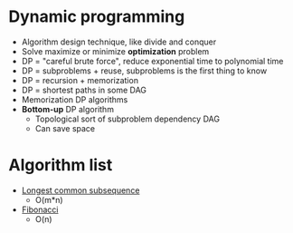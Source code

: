 # Dynamic programming
- Algorithm design technique, like divide and conquer
- Solve maximize or minimize **optimization** problem
- DP = "careful brute force", reduce exponential time to polynomial time
- DP = subproblems + reuse, subproblems is the first thing to know
- DP = recursion + memorization
- DP = shortest paths in some DAG
- Memorization DP algorithms
- **Bottom-up** DP algorithm
    - Topological sort of subproblem dependency DAG
    - Can save space

# Algorithm list
- [Longest common subsequence](https://github.com/gaoisbest/Basic-Algorithms/blob/master/Dynamic_Programming/Longest_Common_Subsequence.py)
  - O(m*n)
- [Fibonacci](https://github.com/gaoisbest/Basic-Algorithms/blob/master/Divide_and_Conquer/Fibonacci.py)
  - O(n)
